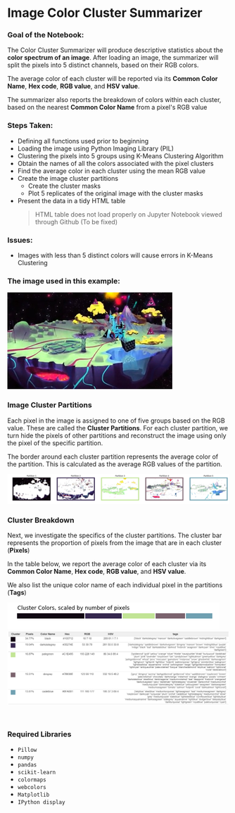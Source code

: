 # Image Color Cluster Summarizer

### Goal of the Notebook:
The Color Cluster Summarizer will produce descriptive statistics about the **color spectrum of an image**. After loading an image, the summarizer will split the pixels into 5 distinct channels, based on their RGB colors.

The average color of each cluster will be reported via its **Common Color Name**, **Hex code**, **RGB value**, and **HSV value**.

The summarizer also reports the breakdown of colors within each cluster, based on the nearest **Common Color Name** from a pixel's RGB value


### Steps Taken:
* Defining all functions used prior to beginning
* Loading the image using Python Imaging Library (PIL)
* Clustering the pixels into 5 groups using K-Means Clustering Algorithm
* Obtain the names of all the colors associated with the pixel clusters
* Find the average color in each cluster using the mean RGB value
* Create the image cluster partitions
    * Create the cluster masks 
    * Plot 5 replicates of the original image with the cluster masks
* Present the data in a tidy HTML table
    > HTML table does not load properly on Jupyter Notebook viewed through Github (To be fixed)


### Issues:
* Images with less than 5 distinct colors will cause errors in K-Means Clustering


### The image used in this example:
![](Birdy%20Nam%20Nam.jpg)

### Image Cluster Partitions
Each pixel in the image is assigned to one of five groups based on the RGB value. These are called the **Cluster Partitions**. For each cluster partition, we turn hide the pixels of other partitions and reconstruct the image using only the pixel of the specific partition.

The border around each cluster partition represents the average color of the partition. This is calculated as the average RGB values of the partition.

![](Figures/Cluster%20Partitions.png)

### Cluster Breakdown
Next, we investigate the specifics of the cluster partitions. The cluster bar represents the proportion of pixels from the image that are in each cluster (**Pixels**)

In the table below, we report the average color of each cluster via its **Common Color Name**, **Hex code**, **RGB value**, and **HSV value**.

We also list the unique color name of each individual pixel in the partitions (**Tags**)

![](Figures/Cluster%20Bar.png)
![](Figures/Cluster%20Table.png)

<br>

### Required Libraries
* `Pillow`
* `numpy`
* `pandas`
* `scikit-learn`
* `colormaps`
* `webcolors`
* `Matplotlib`
* `IPython display`

